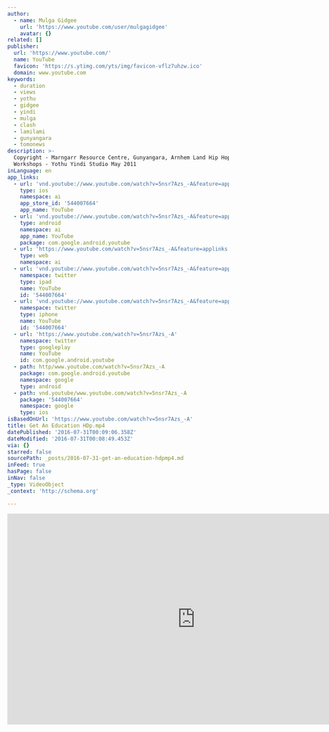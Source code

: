 ```yaml
---
author:
  - name: Mulga Gidgee
    url: 'https://www.youtube.com/user/mulgagidgee'
    avatar: {}
related: []
publisher:
  url: 'https://www.youtube.com/'
  name: YouTube
  favicon: 'https://s.ytimg.com/yts/img/favicon-vflz7uhzw.ico'
  domain: www.youtube.com
keywords:
  - duration
  - views
  - yothu
  - gidgee
  - yindi
  - mulga
  - clash
  - lamilami
  - gunyangara
  - tomonews
description: >-
  Copyright - Marngarr Resource Centre, Gunyangara, Arnhem Land Hip Hop
  Workshops - Yothu Yindi Studio May 2011
inLanguage: en
app_links:
  - url: 'vnd.youtube://www.youtube.com/watch?v=5nsr7Azs_-A&feature=applinks'
    type: ios
    namespace: ai
    app_store_id: '544007664'
    app_name: YouTube
  - url: 'vnd.youtube://www.youtube.com/watch?v=5nsr7Azs_-A&feature=applinks'
    type: android
    namespace: ai
    app_name: YouTube
    package: com.google.android.youtube
  - url: 'https://www.youtube.com/watch?v=5nsr7Azs_-A&feature=applinks'
    type: web
    namespace: ai
  - url: 'vnd.youtube://www.youtube.com/watch?v=5nsr7Azs_-A&feature=applinks'
    namespace: twitter
    type: ipad
    name: YouTube
    id: '544007664'
  - url: 'vnd.youtube://www.youtube.com/watch?v=5nsr7Azs_-A&feature=applinks'
    namespace: twitter
    type: iphone
    name: YouTube
    id: '544007664'
  - url: 'https://www.youtube.com/watch?v=5nsr7Azs_-A'
    namespace: twitter
    type: googleplay
    name: YouTube
    id: com.google.android.youtube
  - path: http/www.youtube.com/watch?v=5nsr7Azs_-A
    package: com.google.android.youtube
    namespace: google
    type: android
  - path: vnd.youtube/www.youtube.com/watch?v=5nsr7Azs_-A
    package: '544007664'
    namespace: google
    type: ios
isBasedOnUrl: 'https://www.youtube.com/watch?v=5nsr7Azs_-A'
title: Get An Education HDp.mp4
datePublished: '2016-07-31T00:09:06.358Z'
dateModified: '2016-07-31T00:08:49.453Z'
via: {}
starred: false
sourcePath: _posts/2016-07-31-get-an-education-hdpmp4.md
inFeed: true
hasPage: false
inNav: false
_type: VideoObject
_context: 'http://schema.org'

---
```

<iframe src="https://cdn.embedly.com/widgets/media.html?src=https%3A%2F%2Fwww.youtube.com%2Fembed%2F5nsr7Azs_-A%3Ffeature%3Doembed&amp;url=http%3A%2F%2Fwww.youtube.com%2Fwatch%3Fv%3D5nsr7Azs_-A&amp;image=https%3A%2F%2Fi.ytimg.com%2Fvi%2F5nsr7Azs_-A%2Fhqdefault.jpg&amp;key=b7d04c9b404c499eba89ee7072e1c4f7&amp;type=text%2Fhtml&amp;schema=youtube" width="854" height="480" scrolling="no" frameborder="0" allowfullscreen="" style=""></iframe>